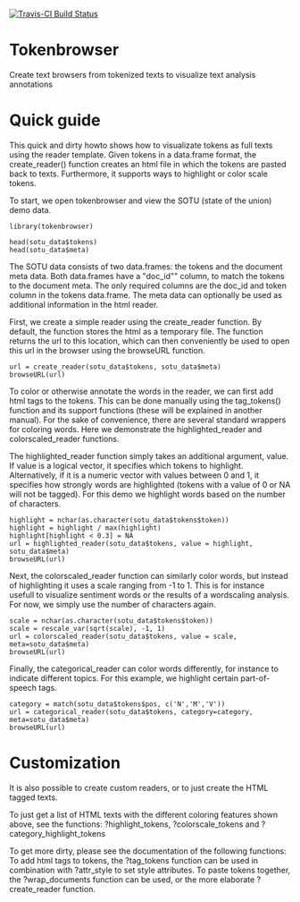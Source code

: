 [![Travis-CI Build Status](https://travis-ci.org/kasperwelbers/tokenbrowser.svg?branch=master)](https://travis-ci.org/kasperwelbers/tokenbrowser)

Tokenbrowser
============
Create text browsers from tokenized texts to visualize text analysis annotations


Quick guide
============
This quick and dirty howto shows how to visualizate tokens as full texts using the reader template. Given tokens in a data.frame format, the create_reader() function creates an html file in which the tokens are pasted back to texts. Furthermore, it supports ways to highlight or color scale tokens.

To start, we open tokenbrowser and view the SOTU (state of the union) demo data.

```{r}
library(tokenbrowser)

head(sotu_data$tokens)
head(sotu_data$meta)
```

The SOTU data consists of two data.frames: the tokens and the document meta data. Both data.frames have a "doc_id"" column, to match the tokens to the document meta. The only required columns are the doc_id and token column in the tokens data.frame. The meta data can optionally be used as additional information in the html reader.

First, we create a simple reader using the create_reader function. By default, the function stores the html as a temporary file. The function returns the url to this location, which can then conveniently be used to open this url in the browser using the browseURL function.

```{r}
url = create_reader(sotu_data$tokens, sotu_data$meta)
browseURL(url)
```

To color or otherwise annotate the words in the reader, we can first add html tags to the tokens. This can be done manually using the tag_tokens() function and its support functions (these will be explained in another manual). For the sake of convenience, there are several standard wrappers for coloring words. Here we demonstrate the highlighted_reader and colorscaled_reader functions.

The highlighted_reader function simply takes an additional argument, value. If value is a logical vector, it specifies which tokens to highlight. Alternatively, if it is a numeric vector with values between 0 and 1, it specifies how strongly words are highlighted (tokens with a value of 0 or NA will not be tagged). For this demo we highlight words based on the number of characters.

```{r}
highlight = nchar(as.character(sotu_data$tokens$token))
highlight = highlight / max(highlight)
highlight[highlight < 0.3] = NA
url = highlighted_reader(sotu_data$tokens, value = highlight, sotu_data$meta)
browseURL(url)
```

Next, the colorscaled_reader function can similarly color words, but instead of highlighting it uses a scale ranging from -1 to 1. This is for instance usefull to visualize sentiment words or the results of a wordscaling analysis. For now, we simply use the number of characters again. 

```{r}
scale = nchar(as.character(sotu_data$tokens$token))
scale = rescale_var(sqrt(scale), -1, 1)
url = colorscaled_reader(sotu_data$tokens, value = scale, meta=sotu_data$meta)
browseURL(url)
```

Finally, the categorical_reader can color words differently, for instance to indicate different topics. For this example, we highlight certain part-of-speech tags.

```{r}
category = match(sotu_data$tokens$pos, c('N','M','V'))
url = categorical_reader(sotu_data$tokens, category=category, meta=sotu_data$meta)
browseURL(url)
```

Customization
============

It is also possible to create custom readers, or to just create the HTML tagged texts. 

To just get a list of HTML texts with the different coloring features shown above, see the functions: ?highlight_tokens, ?colorscale_tokens and ?category_highlight_tokens

To get more dirty, please see the documentation of the following functions:
To add html tags to tokens, the ?tag_tokens function can be used in combination with ?attr_style to set style attributes. To paste tokens together, the ?wrap_documents function can be used, or the more elaborate ?create_reader function.


